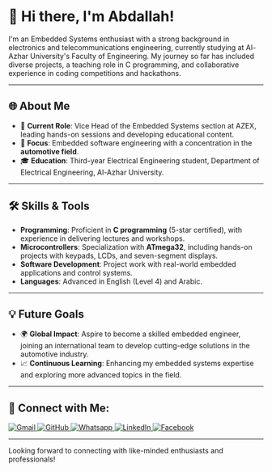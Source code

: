 # 👋 Hi there, I'm Abdallah!

I'm an Embedded Systems enthusiast with a strong background in electronics and telecommunications engineering, currently studying at Al-Azhar University's Faculty of Engineering. My journey so far has included diverse projects, a teaching role in C programming, and collaborative experience in coding competitions and hackathons.

---

## 🌐 About Me
- 🔌 **Current Role**: Vice Head of the Embedded Systems section at AZEX, leading hands-on sessions and developing educational content.
- 🚗 **Focus**: Embedded software engineering with a concentration in the **automotive field**.
- 🎓 **Education**: Third-year Electrical Engineering student, Department of Electrical Engineering, Al-Azhar University.

---

## 🛠️ Skills & Tools
- **Programming**: Proficient in **C programming** (5-star certified), with experience in delivering lectures and workshops.
- **Microcontrollers**: Specialization with **ATmega32**, including hands-on projects with keypads, LCDs, and seven-segment displays.
- **Software Development**: Project work with real-world embedded applications and control systems.
- **Languages**: Advanced in English (Level 4) and Arabic.

---

## 💡 Future Goals
- 🌍 **Global Impact**: Aspire to become a skilled embedded engineer, joining an international team to develop cutting-edge solutions in the automotive industry.
- 📈 **Continuous Learning**: Enhancing my embedded systems expertise and exploring more advanced topics in the field.

---

## 🔗 Connect with Me:

<p align="left">
  <a href="mailto:shehawey9@gmail.com">
    <img img src="https://img.shields.io/badge/gmail-%23EA4335.svg?style=plastic&logo=gmail&logoColor=white" alt="Gmail"/>
  </a>
  <a href="https://github.com/abdallah-shehawey">
    <img src="https://img.shields.io/badge/github-%23181717.svg?style=plastic&logo=github&logoColor=white" alt="GitHub"/>
  </a>
  <a href="https://wa.me/+201501899476">
   <img src="https://img.shields.io/badge/whatsapp-%2325D366.svg?style=plastic&logo=whatsapp&logoColor=white" alt="Whatsapp"/>
  </a>
  <a href="https://www.linkedin.com/in/abdallah-shehawey">
        <img src="https://img.shields.io/badge/linkedin-%230A66C2.svg?style=plastic&logo=linkedin&logoColor=white" alt="LinkedIn"/>
  </a>
  <a href="https://www.facebook.com/abdullahshehawey">
        <img src="https://img.shields.io/badge/facebook-%231877F2.svg?style=plastic&logo=facebook&logoColor=white" alt="Facebook"/>
  </a>
</p>

---

Looking forward to connecting with like-minded enthusiasts and professionals!
